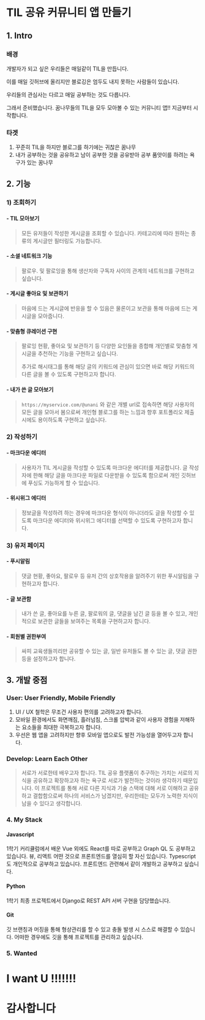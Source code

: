 # TIL 공유 커뮤니티 앱 만들기

## 1. Intro

### 배경

개발자가 되고 싶은 우리들은 매일같이 TIL을 만듭니다. 

이를 매일 깃허브에 올리지만 블로깅은 엄두도 내지 못하는 사람들이 있습니다. 

우리들의 관심사는 다르고 매일 공부하는 것도 다릅니다. 

그래서 준비했습니다. 꿈나무들의 TIL을 모두 모아볼 수 있는 커뮤니티 앱!! 지금부터 시작합니다. 



### 타겟

1. 꾸준히 TIL을 하지만 블로그를 하기에는 귀찮은 꿈나무
2. 내가 공부하는 것을 공유하고 남이 공부한 것을 공유받아 공부 품앗이를 하려는 욕구가 있는 꿈나무



## 2. 기능

### 1) 조회하기

#### 	- TIL 모아보기

> 모든 유저들이 작성한 게시글을 조회할 수 있습니다. 카테고리에 따라 원하는 종류의 게시글만 필터링도 가능합니다. 

#### 	- 소셜 네트워크 기능

>  팔로우. 및 팔로잉을 통해 생산자와 구독자 사이의 관계의 네트워크를 구현하고 싶습니다. 

#### 	- 게시글 좋아요 및 보관하기

> 마음에 드는 게시글에 반응을 할 수 있음은 물론이고 보관을 통해 마음에 드는 게시글을 모아줍니다. 

#### 	- 맞춤형 큐레이션 구현

> 팔로잉 현황, 좋아요 및 보관하기 등 다양한 요인들을 종합해 개인별로 맞춤형 게시글을 추천하는 기능을 구현하고 싶습니다. 
>
> 추가로 해시태그를 통해 해당 글의 키워드에 관심이 있으면 바로 해당 키워드의 다른 글을 볼 수 있도록 구현하고자 합니다.

#### 	- 내가 쓴 글 모아보기

> `https://myservice.com/@unani` 와 같은 개별 url로 접속하면 해당 사용자의 모든 글을 모아서 봄으로써 개인형 블로그를 하는 느낌과 향후 포트폴리오 제출 시에도 용이하도록 구현하고 싶습니다. 



### 2) 작성하기

#### - 마크다운 에디터

> 사용자가 TIL 게시글을 작성할 수 있도록 마크다운 에디터를 제공합니다. 글 작성자에 한해 해당 글을 마크다운 파일로 다운받을 수 있도록 함으로써 개인 깃허브에 푸싱도 가능하게 할 수 있습니다. 

#### - 위시위그 에디터

> 정보글을 작성하려 하는 경우에 마크다운 형식이 아니더라도 글을 작성할 수 있도록 마크다운 에디터와 위시위그 에디터를 선택할 수 있도록 구현하고자 합니다. 



### 3) 유저 페이지

#### - 푸시알림

> 댓글 현황, 좋아요, 팔로우 등 유저 간의 상호작용을 알려주기 위한 푸시알림을 구현하고자 합니다. 

#### - 글 보관함

> 내가 쓴 글, 좋아요를 누른 글, 팔로워의 글, 댓글을 남긴 글 등을 볼 수 있고, 개인적으로 보관한 글들을 보여주는 목록을 구현하고자 합니다. 

#### - 회원별 권한부여

> 싸피 교육생들끼리만 공유할 수 있는 글, 일반 유저들도 볼 수 있는 글, 댓글 권한 등을 설정하고자 합니다. 



## 3. 개발 중점

### User: User Friendly, Mobile Friendly

1. UI / UX 철학은 무조건 사용자 편의를 고려하고자 합니다. 
2.  모바일 환경에서도 화면깨짐, 흘러넘침, 스크롤 압박과 같이 사용자 경험을 저해하는 요소들을 최대한 극복하고자 합니다. 
3. 우선은 웹 앱을 고려하지만 향후 모바일 앱으로도 발전 가능성을 열어두고자 합니다. 



### Develop: Learn Each Other

> 서로가 서로한테 배우고자 합니다. TIL 공유 플랫폼이 추구하는 가치는 서로의 지식을 공유하고 확장하고자 하는 욕구로 서로가 발전하는 것이라 생각하기 때문입니다. 이 프로젝트를 통해 서로 다른 지식과 기술 스택에 대해 서로 이해하고 공유하고 결합함으로써 하나의 서비스가 남겠지만, 우리한테는 모두가 노력한 지식이 남을 수 있다고 생각합니다. 



### 4. My Stack

#### Javascript

1학기 커리큘럼에서 배운 Vue 외에도 React를 따로 공부하고 Graph QL 도 공부하고 있습니다. 뷰, 리액트 어떤 것으로 프론트엔드를 열심히 할 자신 있습니다. Typescript도 개인적으로 공부하고 있습니다. 프론트엔드 관련해서 같이 개발하고 공부하고 싶습니다. 

#### Python

1학기 최종 프로젝트에서 Django로 REST API 서버 구현을 담당했습니다. 

#### Git

깃 브랜칭과 머징을 통해 형상관리를 할 수 있고 충돌 발생 시 스스로 해결할 수 있습니다. 어떠한 경우에도 깃을 통해 프로젝트를 관리하고 싶습니다. 











### 5. Wanted



# 									I want U !!!!!!!

# 										감사합니다

